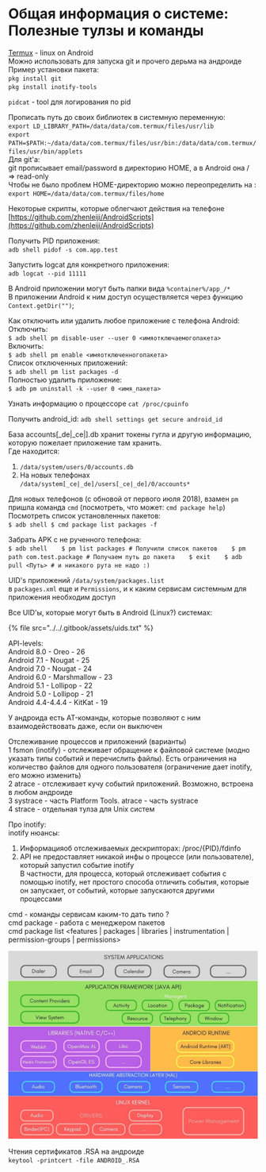 # Общая информация о системе: Полезные тулзы и команды

[Termux](https://termux.com/) - linux on Android  
Можно использовать для запуска git и прочего дерьма на андроиде  
Пример установки пакета:  
`pkg install git`  
`pkg install inotify-tools`

`pidcat` - tool для логирования по pid

Прописать путь до своих библиотек в системную переменную:  
`export LD_LIBRARY_PATH=/data/data/com.termux/files/usr/lib`  
`export PATH=$PATH:~/data/data/com.termux/files/usr/bin:/data/data/com.termux/files/usr/bin/applets`  
Для git'а:  
git прописывает email/password в директорию HOME, а в Android она / =&gt; read-only  
Чтобы не было проблем HOME-директорию можно переопределить на :  
`export HOME=/data/data/com.termux/files/home`

Некоторые скрипты, которые облегчают действия на телефоне  
[https://github.com/zhenleiji/AndroidScripts](https://github.com/zhenleiji/AndroidScripts)

Получить PID приложения:  
`adb shell pidof -s com.app.test`

Запустить logcat для конкретного приложения:  
`adb logcat --pid 11111`

В Android приложении могут быть папки вида `%container%/app_/*`   
В приложении Android к ним доступ осуществляется через функцию `Context.getDir("")`;

Как отключить или удалить любое приложение с телефона Android:  
Отключить:   
`$ adb shell pm disable-user --user 0 <имяотключаемогопакета>`  
Включить:   
`$ adb shell pm enable <имяотключенногопакета>`  
Список отключенных приложений:   
`$ adb shell pm list packages -d`  
Полностью удалить приложение:   
`$ adb pm uninstall -k --user 0 <имя_пакета>`

Узнать информацию о процессоре `cat /proc/cpuinfo`

Получить android\_id: `adb shell settings get secure android_id`  


База accounts\[\_de\|\_ce\|\].db хранит токены гугла и другую информацию, которую пожелает приложение там хранить.   
Где находится:   
1. `/data/system/users/0/accounts.db`   
2. На новых телефонах `/data/system[_ce|_de]/users[_ce|_de]/0/accounts*`

Для новых телефонов \(с обновой от первого июля 2018\), взамен `pm` пришла команда `cmd` \(посмотреть, что может: `cmd package help`\)   
Посмотреть список установленных пакетов:   
`$ adb shell $ cmd package list packages -f`

Забрать APK с не рученного телефона:   
`$ adb shell   
$ pm list packages # Получили список пакетов   
$ pm path com.test.package # Получаем путь до пакета   
$ exit   
$ adb pull <Путь> # и никакого рута не надо :)`  


UID's приложений `/data/system/packages.list`   
в `packages.xml` еще и `Permissions`, и к каким сервисам системным для приложения необходим доступ

Все UID'ы, которые могут быть в Android \(Linux?\) системах: 

{% file src="../../.gitbook/assets/uids.txt" %}

API-levels:   
Android 8.0 - Oreo - 26   
Android 7.1 - Nougat - 25   
Android 7.0 - Nougat - 24   
Android 6.0 - Marshmallow - 23   
Android 5.1 - Lollipop - 22   
Android 5.0 - Lollipop - 21   
Android 4.4-4.4.4 - KitKat - 19

У андроида есть AT-команды, которые позволяют с ним взаимодействовать даже, если он выключен

Отслеживание процессов и приложений \(варианты\)   
1 fsmon \(inotify\) - отслеживает обращение к файловой системе \(модно указать типы событий и перечислить файлы\). Есть ограничения на количество файлов для одного пользователя \(ограничение дает inotify, его можно изменить\)   
2 atrace - отслеживает кучу событий приложений. Возможно, встроена в любом андроиде   
3 systrace - часть Platform Tools. atrace - часть systrace   
4 strace - отдельная тулза для Unix систем

Про inotify:   
inotify нюансы:   
1. Информацияоб отслеживаемых дескрипторах: /proc/{PID}/fdinfo   
2. API не предоставляет никакой инфы о процессе \(или пользователе\), который запустил событие inotify   
В частности, для процесса, который отслеживает события с помощью inotify, нет простого способа отличить события, которые он запускает, от событий, которые запускаются другими процессами

cmd - команды сервисам каким-то дать типо ?  
cmd package - работа с менеджером пакетов  
cmd package list &lt;features \| packages \| libraries \| instrumentation \| permission-groups \| permissions&gt;

![](../../.gitbook/assets/urok_1_vvedenie_v_bezopasnost_mobilnykh.pdf_-_google_chrome_2018-10-29_01.11.15.png)

Чтения сертификатов .RSA на aндроиде  
`keytool -printcert -file ANDROID_.RSA`

